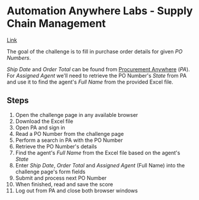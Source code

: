 
# Automation Anywhere Labs - Supply Chain Management

[Link](https://developer.automationanywhere.com/challenges/automationanywherelabs-supplychainmanagement.html)

The goal of the challenge is to fill in purchase order details for given *PO Numbers*.

*Ship Date* and *Order Total* can be found from [Procurement Anywhere](https://developer.automationanywhere.com/challenges/AutomationAnywhereLabs-POTrackingLogin.html) (*PA*).  
For *Assigned Agent* we'll need to retrieve the PO Number's *State* from PA and use it to find the agent's *Full Name* from the provided Excel file.

## Steps

1. Open the challenge page in any available browser
2. Download the Excel file
3. Open PA and sign in
4. Read a PO Number from the challenge page
5. Perform a search in PA with the PO Number
6. Retrieve the PO Number's details
7. Find the agent's *Full Name* from the Excel file based on the agent's *State*
8. Enter *Ship Date*, *Order Total* and *Assigned Agent* (Full Name) into the challenge page's form fields
9. Submit and process next PO Number
10. When finished, read and save the score
11. Log out from PA and close both browser windows